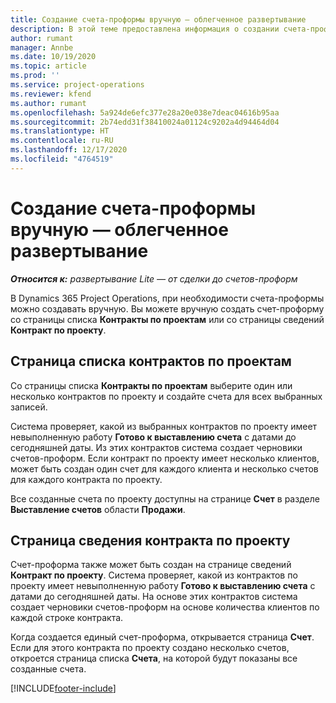 ```yaml
---
title: Создание счета-проформы вручную — облегченное развертывание
description: В этой теме предоставлена информация о создании счета-проформы вручную в Project Operations.
author: rumant
manager: Annbe
ms.date: 10/19/2020
ms.topic: article
ms.prod: ''
ms.service: project-operations
ms.reviewer: kfend
ms.author: rumant
ms.openlocfilehash: 5a924de6efc377e28a20e038e7deac04616b95aa
ms.sourcegitcommit: 2b74edd31f38410024a01124c9202a4d94464d04
ms.translationtype: HT
ms.contentlocale: ru-RU
ms.lasthandoff: 12/17/2020
ms.locfileid: "4764519"
---
```

# <a name="create-a-manual-proforma-invoice---lite"></a>Создание счета-проформы вручную — облегченное развертывание

_**Относится к:** развертывание Lite — от сделки до счетов-проформ_

В Dynamics 365 Project Operations, при необходимости счета-проформы можно создавать вручную. Вы можете вручную создать счет-проформу со страницы списка **Контракты по проектам** или со страницы сведений **Контракт по проекту**.

##  <a name="project-contracts-list-page"></a>Страница списка контрактов по проектам

Со страницы списка **Контракты по проектам** выберите один или несколько контрактов по проекту и создайте счета для всех выбранных записей.

Система проверяет, какой из выбранных контрактов по проекту имеет невыполненную работу **Готово к выставлению счета** с датами до сегодняшней даты. Из этих контрактов система создает черновики счетов-проформ. Если контракт по проекту имеет несколько клиентов, может быть создан один счет для каждого клиента и несколько счетов для каждого контракта по проекту.

Все созданные счета по проекту доступны на странице **Счет** в разделе **Выставление счетов** области **Продажи**.

## <a name="project-contract-details-page"></a>Страница сведения контракта по проекту

Счет-проформа также может быть создан на странице сведений **Контракт по проекту**. Система проверяет, какой из контрактов по проекту имеет невыполненную работу **Готово к выставлению счета** с датами до сегодняшней даты. На основе этих контрактов система создает черновики счетов-проформ на основе количества клиентов по каждой строке контракта.

Когда создается единый счет-проформа, открывается страница **Счет**. Если для этого контракта по проекту создано несколько счетов, откроется страница списка **Счета**, на которой будут показаны все созданные счета.


[!INCLUDE[footer-include](../../includes/footer-banner.md)]
